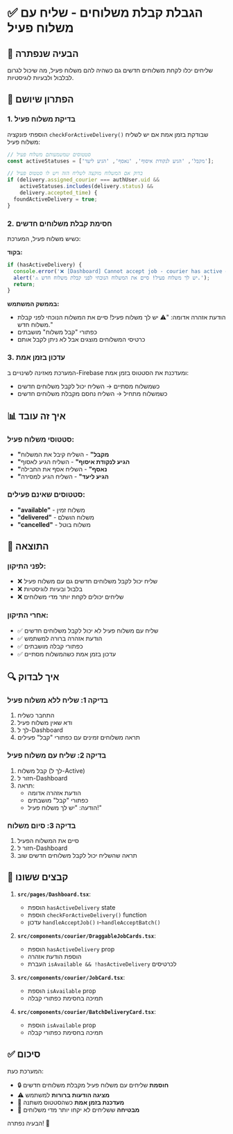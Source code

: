 # ✅ הגבלת קבלת משלוחים - שליח עם משלוח פעיל

## 🎯 הבעיה שנפתרה

שליחים יכלו לקחת משלוחים חדשים גם כשהיה להם משלוח פעיל, מה שיכול לגרום לבלבול ולבעיות לוגיסטיות.

## 🔧 הפתרון שיושם

### 1. בדיקת משלוח פעיל
הוספתי פונקציה `checkForActiveDelivery()` שבודקת בזמן אמת אם יש לשליח משלוח פעיל:

```javascript
// סטטוסים שמשמעותם משלוח פעיל
const activeStatuses = ['מקבל', 'הגיע לנקודת איסוף', 'נאסף', 'הגיע ליעד'];

// בדוק אם המשלוח מוקצה לשליח הזה ויש לו סטטוס פעיל
if (delivery.assigned_courier === authUser.uid && 
    activeStatuses.includes(delivery.status) &&
    delivery.accepted_time) {
  foundActiveDelivery = true;
}
```

### 2. חסימת קבלת משלוחים חדשים
כשיש משלוח פעיל, המערכת:

**בקוד:**
```javascript
if (hasActiveDelivery) {
  console.error('❌ [Dashboard] Cannot accept job - courier has active delivery');
  alert('⚠️ יש לך משלוח פעיל! סיים את המשלוח הנוכחי לפני קבלת משלוח חדש.');
  return;
}
```

**בממשק המשתמש:**
- הודעת אזהרה אדומה: "⚠️ יש לך משלוח פעיל! סיים את המשלוח הנוכחי לפני קבלת משלוח חדש."
- כפתורי "קבל משלוח" מושבתים
- כרטיסי המשלוחים מוצגים אבל לא ניתן לקבל אותם

### 3. עדכון בזמן אמת
המערכת מאזינה לשינויים ב-Firebase ומעדכנת את הסטטוס בזמן אמת:
- כשמשלוח מסתיים → השליח יכול לקבל משלוחים חדשים
- כשמשלוח מתחיל → השליח נחסם מקבלת משלוחים חדשים

## 📊 איך זה עובד

### סטטוסי משלוח פעיל:
- **"מקבל"** - השליח קיבל את המשלוח
- **"הגיע לנקודת איסוף"** - השליח הגיע לאסוף
- **"נאסף"** - השליח אסף את החבילה
- **"הגיע ליעד"** - השליח הגיע למסירה

### סטטוסים שאינם פעילים:
- **"available"** - משלוח זמין
- **"delivered"** - משלוח הושלם
- **"cancelled"** - משלוח בוטל

## 🎯 התוצאה

### לפני התיקון:
- ❌ שליח יכול לקבל משלוחים חדשים גם עם משלוח פעיל
- ❌ בלבול ובעיות לוגיסטיות
- ❌ שליחים יכולים לקחת יותר מדי משלוחים

### אחרי התיקון:
- ✅ שליח עם משלוח פעיל לא יכול לקבל משלוחים חדשים
- ✅ הודעת אזהרה ברורה למשתמש
- ✅ כפתורי קבלה מושבתים
- ✅ עדכון בזמן אמת כשהמשלוח מסתיים

## 🔍 איך לבדוק

### בדיקה 1: שליח ללא משלוח פעיל
1. התחבר כשליח
2. ודא שאין משלוח פעיל
3. לך ל-Dashboard
4. תראה משלוחים זמינים עם כפתורי "קבל" פעילים

### בדיקה 2: שליח עם משלוח פעיל
1. קבל משלוח (לך ל-Active)
2. חזור ל-Dashboard
3. תראה:
   - הודעת אזהרה אדומה
   - כפתורי "קבל" מושבתים
   - הודעה: "יש לך משלוח פעיל!"

### בדיקה 3: סיום משלוח
1. סיים את המשלוח הפעיל
2. חזור ל-Dashboard
3. תראה שהשליח יכול לקבל משלוחים חדשים שוב

## 📝 קבצים ששונו

1. **`src/pages/Dashboard.tsx`**:
   - הוספת `hasActiveDelivery` state
   - הוספת `checkForActiveDelivery()` function
   - עדכון `handleAcceptJob()` ו-`handleAcceptBatch()`

2. **`src/components/courier/DraggableJobCards.tsx`**:
   - הוספת `hasActiveDelivery` prop
   - הוספת הודעת אזהרה
   - העברת `isAvailable && !hasActiveDelivery` לכרטיסים

3. **`src/components/courier/JobCard.tsx`**:
   - הוספת `isAvailable` prop
   - תמיכה בחסימת כפתורי קבלה

4. **`src/components/courier/BatchDeliveryCard.tsx`**:
   - הוספת `isAvailable` prop
   - תמיכה בחסימת כפתורי קבלה

## ✅ סיכום

המערכת כעת:
- 🔒 **חוסמת** שליחים עם משלוח פעיל מקבלת משלוחים חדשים
- ⚠️ **מציגה הודעות ברורות** למשתמש
- 🔄 **מעדכנת בזמן אמת** כשהסטטוס משתנה
- 🎯 **מבטיחה** ששליחים לא יקחו יותר מדי משלוחים

הבעיה נפתרה! 🎉
